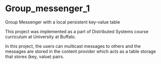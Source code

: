 # Group_messenger_1
Group Messenger with a local persistent key-value table

This project was implemented as a part of Distributed Systems course curriculum at University at Buffalo.

In this project, the users can multicast messages to others and the messages are stored in the content provider which acts as a table storage that stores (key, value) pairs.
